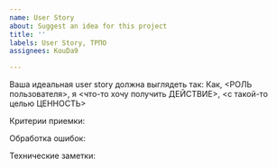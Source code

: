 ```yaml
---
name: User Story
about: Suggest an idea for this project
title: ''
labels: User Story, ТРПО
assignees: KouDa9

---
```


Ваша идеальная user story должна выглядеть так:
Как, <РОЛЬ пользователя>, я <что-то хочу получить ДЕЙСТВИЕ>, <с такой-то целью ЦЕННОСТЬ>

Критерии приемки:

Обработка ошибок:

Технические заметки:
